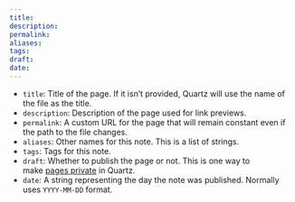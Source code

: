 ```yaml
---
title: 
description: 
permalink: 
aliases: 
tags: 
draft: 
date: 
---
```


- `title`: Title of the page. If it isn’t provided, Quartz will use the name of the file as the title.
- `description`: Description of the page used for link previews.
- `permalink`: A custom URL for the page that will remain constant even if the path to the file changes.
- `aliases`: Other names for this note. This is a list of strings.
- `tags`: Tags for this note.
- `draft`: Whether to publish the page or not. This is one way to make [pages private](https://quartz.jzhao.xyz/features/private-pages) in Quartz.
- `date`: A string representing the day the note was published. Normally uses `YYYY-MM-DD` format.